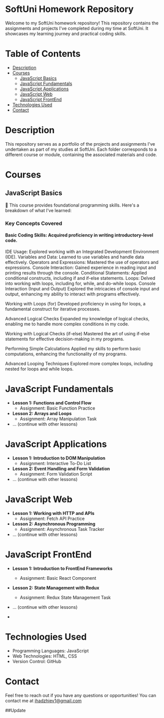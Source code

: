 # SoftUni Homework Repository

Welcome to my SoftUni homework repository! This repository contains the assignments and projects I've completed during my time at SoftUni. It showcases my learning journey and practical coding skills.

# Table of Contents

- [Description](#description)
- [Courses](#courses)
  - [JavaScript Basics](#javascript-basics)
  - [JavaScript Fundamentals](#javascript-fundamentals)
  - [JavaScript Applications](#javascript-applications)
  - [JavaScript Web](#javascript-web)
  - [JavaScript FrontEnd](#javascript-frontend)
- [Technologies Used](#technologies-used)
- [Contact](#contact)



# Description


This repository serves as a portfolio of the projects and assignments I've undertaken as part of my studies at SoftUni. Each folder corresponds to a different course or module, containing the associated materials and code.



# Courses


## JavaScript Basics

   🚀 This course provides foundational programming skills. Here's a breakdown of what I've learned:

  ### Key Concepts Covered
  #### Basic Coding Skills: Acquired proficiency in writing introductory-level code.
IDE Usage: Explored working with an Integrated Development Environment (IDE).
Variables and Data: Learned to use variables and handle data effectively.
Operators and Expressions: Mastered the use of operators and expressions.
Console Interaction: Gained experience in reading input and printing results through the console.
Conditional Statements: Applied conditional constructs, including if and if-else statements.
Loops: Delved into working with loops, including for, while, and do-while loops.
Console Interaction (Input and Output)
Explored the intricacies of console input and output, enhancing my ability to interact with programs effectively.

Working with Loops (for)
Developed proficiency in using for loops, a fundamental construct for iterative processes.

Advanced Logical Checks
Expanded my knowledge of logical checks, enabling me to handle more complex conditions in my code.

Working with Logical Checks (if-else)
Mastered the art of using if-else statements for effective decision-making in my programs.

Performing Simple Calculations
Applied my skills to perform basic computations, enhancing the functionality of my programs.

Advanced Looping Techniques
Explored more complex loops, including nested for loops and while loops.
  

# JavaScript Fundamentals

- **Lesson 1: Functions and Control Flow**
  - Assignment: Basic Function Practice
- **Lesson 2: Arrays and Loops**
  - Assignment: Array Manipulation Task
- ... (continue with other lessons)

# JavaScript Applications

- **Lesson 1: Introduction to DOM Manipulation**
  - Assignment: Interactive To-Do List
- **Lesson 2: Event Handling and Form Validation**
  - Assignment: Form Validation Script
- ... (continue with other lessons)

# JavaScript Web

- **Lesson 1: Working with HTTP and APIs**
  - Assignment: Fetch API Practice
- **Lesson 2: Asynchronous Programming**
  - Assignment: Asynchronous Task Tracker
- ... (continue with other lessons)

# JavaScript FrontEnd

- **Lesson 1: Introduction to FrontEnd Frameworks**
  - Assignment: Basic React Component
- **Lesson 2: State Management with Redux**
  - Assignment: Redux State Management Task
- ... (continue with other lessons)

- 
# Technologies Used

- Programming Languages: JavaScript
- Web Technologies: HTML, CSS
- Version Control: GitHub

# Contact
Feel free to reach out if you have any questions or opportunities! You can contact me at ihadzhiev1@gmail.com

##Update



